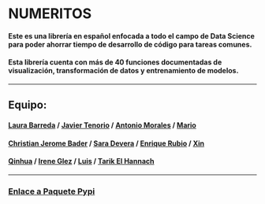 # NUMERITOS

#### Este es una librería en español enfocada a todo el campo de Data Science para poder ahorrar tiempo de desarrollo de código para tareas comunes.

#### Esta librería cuenta con más de 40 funciones documentadas de visualización, transformación de datos y entrenamiento de modelos.

-----

## Equipo:

#### [Laura Barreda](https://github.com/lauragreemko) / [Javier Tenorio](https://github.com/75Engel) / [Antonio Morales](https://github.com/Toni2Morales) / [Mario](https://github.com/Masara00)
#### [Christian Jerome Bader](https://github.com/jeromebader) / [Sara Devera](saradevera) / [Enrique Rubio](https://github.com/EnriRuRu) / [Xin](xyaimao)
#### [Qinhua](https://github.com/qinghua03) / [Irene Glez](https://github.com/irene-glez) / [Luis](https://github.com/lumivalsa) / [Tarik El Hannach](https://github.com/tarikelhannach)

----
### [Enlace a Paquete Pypi]()